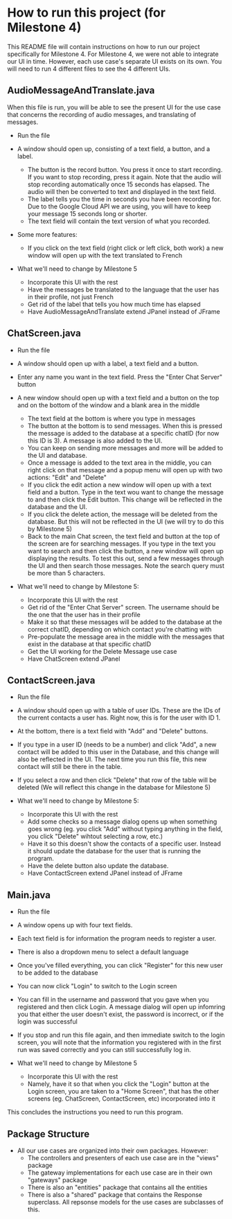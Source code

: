 # How to run this project (for Milestone 4)
This README file will contain instructions on how to run our project specifically for Milestone 4.
For Milestone 4, we were not able to integrate our UI in time. However, each use case's separate UI exists on its own. You will need to run 4 different files to see the 4 different UIs.

## AudioMessageAndTranslate.java
When this file is run, you will be able to see the present UI for the use case that concerns the recording of audio messages, and translating of messages.

- Run the file
- A window should open up, consisting of a text field, a button, and a label.
  - The button is the record button. You press it once to start recording. If you want to stop recording, press it again. Note that the audio will stop recording automatically once 15 seconds has elapsed. The audio will then be converted to text and displayed in the text field.
  - The label tells you the time in seconds you have been recording for. Due to the Google Cloud API we are using, you will have to keep your message 15 seconds long or shorter. 
  - The text field will contain the text version of what you recorded.
- Some more features:
  - If you click on the text field (right click or left click, both work) a new window will open up with the text translated to French

- What we'll need to change by Milestone 5
  - Incorporate this UI with the rest
  - Have the messages be translated to the language that the user has in their profile, not just French
  - Get rid of the label that tells you how much time has elapsed
  - Have AudioMessageAndTranslate extend JPanel instead of JFrame

## ChatScreen.java
- Run the file
- A window should open up with a label, a text field and a button. 
- Enter any name you want in the text field. Press the "Enter Chat Server" button
- A new window should open up with a text field and a button on the top and on the bottom of the window and a blank area in the middle
  - The text field at the bottom is where you type in messages
  - The button at the bottom is to send messages. When this is pressed the message is added to the database at a specific chatID (for now this ID is 3). A message is also added to the UI.
  - You can keep on sending more messages and more will be added to the UI and database.
  - Once a message is added to the text area in the middle, you can right click on that message and a popup menu will open up with two actions: "Edit" and "Delete"
  - If you click the edit action a new window will open up with a text field and a button. Type in the text wou want to change the message to and then click the Edit button. This change will be reflected in the database and the UI.
  - If you click the delete action, the message will be deleted from the database. But this will not be reflected in the UI (we will try to do this by Milestone 5)
  - Back to the main Chat screen, the text field and button at the top of the screen are for searching messages. If you type in the text you want to search and then click the button, a new window will open up displaying the results. To test this out, send a few messages through the UI and then search those messages. Note the search query must be more than 5 characters.

- What we'll need to change by Milestone 5:
  - Incorporate this UI with the rest
  - Get rid of the "Enter Chat Server" screen. The username should be the one that the user has in their profile
  - Make it so that these messages will be added to the database at the correct chatID, depending on which contact you're chatting with
  - Pre-populate the message area in the middle with the messages that exist in the database at that specific chatID
  - Get the UI working for the Delete Message use case
  - Have ChatScreen extend JPanel

## ContactScreen.java
- Run the file
- A window should open up with a table of user IDs. These are the IDs of the current contacts a user has. Right now, this is for the user with ID 1.
- At the bottom, there is a text field with "Add" and "Delete" buttons.
- If you type in a user ID (needs to be a number) and click "Add", a new contact will be added to this user in the Database, and this change will also be reflected in the UI. The next time you run this file, this new contact will still be there in the table.
- If you select a row and then click "Delete" that row of the table will be deleted (We will reflect this change in the database for Milestone 5)

- What we'll need to change by Milestone 5:
  - Incorporate this UI with the rest
  - Add some checks so a message dialog opens up when something goes wrong (eg. you click "Add" without typing anything in the field, you click "Delete" wihtout selecting a row, etc.)
  - Have it so this doesn't show the contacts of a specific user. Instead it should update the database for the user that is running the program.
  - Have the delete button also update the database.
  - Have ContactScreen extend JPanel instead of JFrame

## Main.java
- Run the file
- A window opens up with four text fields.
- Each text field is for information the program needs to register a user.
- There is also a dropdown menu to select a default language
- Once you've filled everything, you can click "Register" for this new user to be added to the database
- You can now click "Login" to switch to the Login screen
- You can fill in the username and password that you gave when you registered and then click Login. A message dialog will open up infomring you that either the user doesn't exist, the password is incorrect, or if the login was successful
- If you stop and run this file again, and then immediate switch to the login screen, you will note that the information you registered with in the first run was saved correctly and you can still successfully log in.

- What we'll need to change by Milestone 5
  - Incorporate this UI with the rest
  - Namely, have it so that when you click the "Login" button at the Login screen, you are taken to a "Home Screen", that has the other screens (eg. ChatScreen, ContactScreen, etc) incorporated into it

This concludes the instructions you need to run this program.

## Package Structure
- All our use cases are organized into their own packages. However:
  - The controllers and presenters of each use case are in the "views" package
  - The gateway implementations for each use case are in their own "gateways" package
  - There is also an "entities" package that contains all the entities
  - There is also a "shared" package that contains the Response superclass. All repsonse models for the use cases are subclasses of this.
